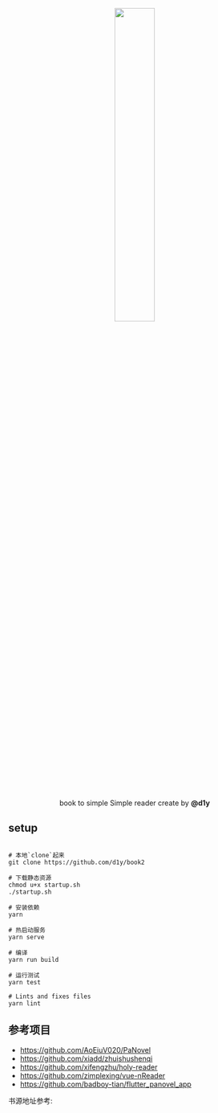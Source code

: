 <p align="center">
  <img width="40%" src="https://i.loli.net/2019/09/08/Bar8Hzuvj2W7A6d.png">
</p>

<p align="center"> book to simple Simple reader create by <strong>@d1y</strong> </p>

## setup

```console

# 本地`clone`起来
git clone https://github.com/d1y/book2

# 下载静态资源
chmod u+x startup.sh
./startup.sh

# 安装依赖
yarn

# 热启动服务
yarn serve

# 编译
yarn run build

# 运行测试
yarn test

# Lints and fixes files
yarn lint

```

## 参考项目

- https://github.com/AoEiuV020/PaNovel
- https://github.com/xiadd/zhuishushenqi
- https://github.com/xifengzhu/holy-reader
- https://github.com/zimplexing/vue-nReader
- https://github.com/badboy-tian/flutter_panovel_app


书源地址参考:

<script src="https://gist.github.com/d1y/1d13e0e8ea0b37f741dae2489b99e3f5.js"></script>